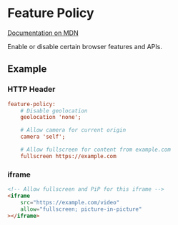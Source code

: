 # Feature Policy

[Documentation on MDN](https://developer.mozilla.org/en-US/docs/Web/HTTP/Feature_Policy)

Enable or disable certain browser features and APIs.

## Example

### HTTP Header

```ini
feature-policy:
    # Disable geolocation
    geolocation 'none';

    # Allow camera for current origin
    camera 'self';

    # Allow fullscreen for content from example.com
    fullscreen https://example.com
```

### iframe

```html
<!-- Allow fullscreen and PiP for this iframe -->
<iframe
    src="https://example.com/video"
    allow="fullscreen; picture-in-picture"
></iframe>
```
